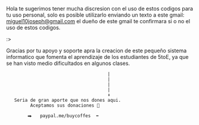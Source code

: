 Hola te sugerimos tener mucha discresion con el uso de estos codigos para tu uso personal,
solo es posible utilizarlo enviando un texto a este gmail: miguel10joseph@gmail.com
el dueño de este gmail te confirmara si o no el uso de estos codigos.


:>

Gracias por tu apoyo y soporte apra la creacion de este pequeño sistema informatico que
fomenta el aprendizaje de los estudiantes de 5toE, ya que se han visto medio dificultados en algunos clases.



                                          |
                                          |
                                          |
                                          |
                                          ⬇
       Seria de gran aporte que nos dones aqui.
             Aceptamos sus donaciones 🥉

            ⮕   paypal.me/buycoffes  ⬅
